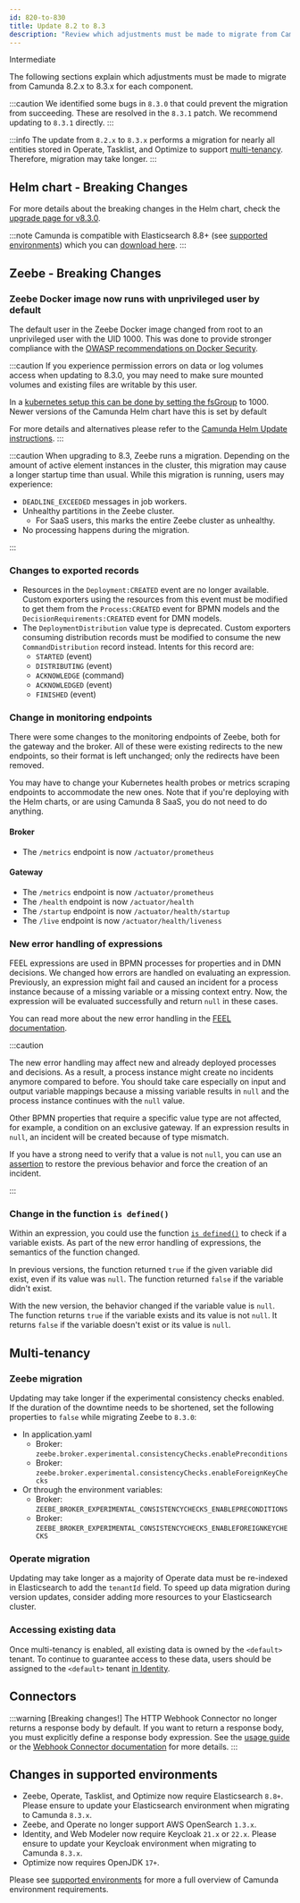 ```yaml
---
id: 820-to-830
title: Update 8.2 to 8.3
description: "Review which adjustments must be made to migrate from Camunda 8.2.x to Camunda 8.3.0."
---
```


<span class="badge badge--primary">Intermediate</span>

The following sections explain which adjustments must be made to migrate from Camunda 8.2.x to 8.3.x for each component.

:::caution
We identified some bugs in `8.3.0` that could prevent the migration from succeeding. These are resolved in the `8.3.1` patch. We recommend updating to `8.3.1` directly.
:::

:::info
The update from `8.2.x` to `8.3.x` performs a migration for nearly all entities stored in Operate, Tasklist, and Optimize to support [multi-tenancy](/self-managed/concepts/multi-tenancy.md). Therefore, migration may take longer.
:::

## Helm chart - Breaking Changes

For more details about the breaking changes in the Helm chart, check the [upgrade page for v8.3.0](/self-managed/setup/upgrade.md#v830-minor).

:::note
Camunda is compatible with Elasticsearch 8.8+ (see [supported environments](/docs/reference/supported-environments.md)) which you can [download here](https://www.elastic.co/downloads/past-releases/elasticsearch-8-8-0).
:::

## Zeebe - Breaking Changes

### Zeebe Docker image now runs with unprivileged user by default

The default user in the Zeebe Docker image changed from root to an unprivileged user with the UID 1000. This was done to provide stronger compliance with the [OWASP recommendations on Docker Security](https://cheatsheetseries.owasp.org/cheatsheets/Docker_Security_Cheat_Sheet.html#rule-2-set-a-user).

:::caution
If you experience permission errors on data or log volumes access when updating to 8.3.0, you may need to make sure mounted volumes and existing files are writable by this user.

In a [kubernetes setup this can be done by setting the fsGroup](https://kubernetes.io/docs/tasks/configure-pod-container/security-context/#configure-volume-permission-and-ownership-change-policy-for-pods) to 1000. Newer versions of the Camunda Helm chart have this is set by default

For more details and alternatives please refer to the [Camunda Helm Update instructions](/self-managed/setup/upgrade.md#v83).
:::

:::caution
When upgrading to 8.3, Zeebe runs a migration. Depending on the amount of active element instances in the cluster, this
migration may cause a longer startup time than usual. While this migration is running, users may experience:

- `DEADLINE_EXCEEDED` messages in job workers.
- Unhealthy partitions in the Zeebe cluster.
  - For SaaS users, this marks the entire Zeebe cluster as unhealthy.
- No processing happens during the migration.

:::

### Changes to exported records

- Resources in the `Deployment:CREATED` event are no longer available. Custom exporters using the resources from this event must be modified to get them from the `Process:CREATED` event for BPMN models and the `DecisionRequirements:CREATED` event for DMN models.
- The `DeploymentDistribution` value type is deprecated. Custom exporters consuming distribution records must be modified to consume the new `CommandDistribution` record instead. Intents for this record are:
  - `STARTED` (event)
  - `DISTRIBUTING` (event)
  - `ACKNOWLEDGE` (command)
  - `ACKNOWLEDGED` (event)
  - `FINISHED` (event)

### Change in monitoring endpoints

There were some changes to the monitoring endpoints of Zeebe, both for the gateway and the broker. All of these were existing redirects to the new endpoints, so their format is left unchanged; only the redirects have been removed.

You may have to change your Kubernetes health probes or metrics scraping endpoints to accommodate the new ones. Note that if you're deploying with the Helm charts, or are using Camunda 8 SaaS, you do not need to do anything.

#### Broker

- The `/metrics` endpoint is now `/actuator/prometheus`

#### Gateway

- The `/metrics` endpoint is now `/actuator/prometheus`
- The `/health` endpoint is now `/actuator/health`
- The `/startup` endpoint is now `/actuator/health/startup`
- The `/live` endpoint is now `/actuator/health/liveness`

### New error handling of expressions

FEEL expressions are used in BPMN processes for properties and in DMN decisions. We changed how errors are handled on
evaluating an expression. Previously, an expression might fail and caused an incident for a process instance because of
a missing variable or a missing context entry. Now, the expression will be evaluated successfully and return `null` in
these cases.

You can read more about the new error handling in
the [FEEL documentation](/docs/components/modeler/feel/language-guide/feel-error-handling.md).

:::caution

The new error handling may affect new and already deployed processes and decisions. As a result, a process instance
might create no incidents anymore compared to before. You should take care especially on input and output variable
mappings because a missing variable results in `null` and the process instance continues with the `null` value.

Other BPMN properties that require a specific value type are not affected, for example, a condition on an exclusive
gateway. If an expression results in `null`, an incident will be created because of type mismatch.

If you have a strong need to verify that a value is not `null`, you can use an
[assertion](/docs/components/modeler/feel/language-guide/feel-error-handling.md#assertions) to restore the previous
behavior and force the creation of an incident.

:::

### Change in the function `is defined()`

Within an expression, you could use the
function [`is defined()`](/docs/components/modeler/feel/builtin-functions/feel-built-in-functions-boolean.md#is-definedvalue)
to check if a variable exists. As part of the new error handling of expressions, the semantics of the function changed.

In previous versions, the function returned `true` if the given variable did exist, even if its value was `null`. The
function returned `false` if the variable didn't exist.

With the new version, the behavior changed if the variable value is `null`. The function returns `true` if the variable
exists and its value is not `null`. It returns `false` if the variable doesn't exist or its value is `null`.

## Multi-tenancy

### Zeebe migration

Updating may take longer if the experimental consistency checks enabled. If the duration of the downtime needs to
be shortened, set the following properties to `false` while migrating Zeebe to `8.3.0`:

- In application.yaml
  - Broker: `zeebe.broker.experimental.consistencyChecks.enablePreconditions`
  - Broker: `zeebe.broker.experimental.consistencyChecks.enableForeignKeyChecks`
- Or through the environment variables:
  - Broker: `ZEEBE_BROKER_EXPERIMENTAL_CONSISTENCYCHECKS_ENABLEPRECONDITIONS`
  - Broker: `ZEEBE_BROKER_EXPERIMENTAL_CONSISTENCYCHECKS_ENABLEFOREIGNKEYCHECKS`

### Operate migration

Updating may take longer as a majority of Operate data must be re-indexed in Elasticsearch to add the `tenantId` field. To speed up data migration during version updates,
consider adding more resources to your Elasticsearch cluster.

### Accessing existing data

Once multi-tenancy is enabled, all existing data is owned by the `<default>` tenant. To continue to guarantee access to
these data, users should be assigned to the `<default>` tenant [in Identity](../../../../self-managed/identity/user-guide/tenants/managing-tenants/#assigning-members).

## Connectors

:::warning [Breaking changes!]
The HTTP Webhook Connector no longer returns a response body by default. If you want to return a response body, you must explicitly define a response body expression.
See the [usage guide](../../../../components/connectors/use-connectors/inbound) or the [Webhook Connector documentation](../../../../components/connectors/protocol/http-webhook) for more details.
:::

## Changes in supported environments

- Zeebe, Operate, Tasklist, and Optimize now require Elasticsearch `8.8+`. Please ensure to update your Elasticsearch environment when migrating to Camunda `8.3.x`.
- Zeebe, and Operate no longer support AWS OpenSearch `1.3.x`.
- Identity, and Web Modeler now require Keycloak `21.x` or `22.x`. Please ensure to update your Keycloak environment when migrating to Camunda `8.3.x`.
- Optimize now requires OpenJDK `17+`.

Please see [supported environments](../../../reference/supported-environments.md) for more a full overview of Camunda environment requirements.

